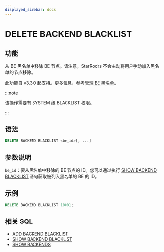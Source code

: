 ```yaml
---
displayed_sidebar: docs
---
```


# DELETE BACKEND BLACKLIST

## 功能

从 BE 黑名单中移除 BE 节点。请注意，StarRocks 不会主动将用户手动加入黑名单的节点移除。

此功能自 v3.3.0 起支持。更多信息，参考[管理 BE 黑名单](../../../../administration/management/BE_blacklist.md)。

:::note

该操作需要有 SYSTEM 级 BLACKLIST 权限。

:::

## 语法

```SQL
DELETE BACKEND BLACKLIST <be_id>[, ...]
```

## 参数说明

`be_id`：要从黑名单中移除的 BE 节点的 ID。您可以通过执行 [SHOW BACKEND BLACKLIST](SHOW_BACKEND_BLACKLIST.md) 语句获取被列入黑名单的 BE 的 ID。

## 示例

```SQL
DELETE BACKEND BLACKLIST 10001;
```

## 相关 SQL

- [ADD BACKEND BLACKLIST](ADD_BACKEND_BLACKLIST.md)
- [SHOW BACKEND BLACKLIST](SHOW_BACKEND_BLACKLIST.md)
- [SHOW BACKENDS](SHOW_BACKENDS.md)

